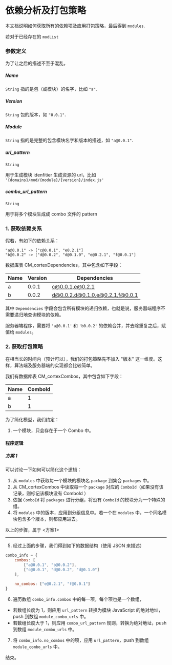 # 依赖分析及打包策略

本文档说明如何获取所有的依赖项及应用打包策略，最后得到 `modules`.

若对于已经存在的 `modList`

### 参数定义

为了让之后的描述不至于混乱，

##### Name
`String` 指的是包（或模块）的名字，比如 `"a"`.

##### Version
`String` 包的版本，如 `"0.0.1"`.

##### Module
`String` 指的是完整的包含模块名字和版本的描述，如 `"a@0.0.1"`.

##### url_pattern
`String`

用于生成模块 idenfitier 生成资源的 url，比如
`'{domains}/mod/{module}/{version}/index.js'`

##### combo_url_pattern
`String`

用于将多个模块生成成 combo 文件的 pattern

### 1. 获取依赖关系

假若，有如下的依赖关系：

    "a@0.0.1" -> ["c@0.0.1", "e0.2.1"]
    "b@0.0.2" -> ["d@0.0.2", "d@0.1.0", "e@0.2.1", "f@0.0.1"]

数据库表 CM_cortexDependencies，其中包含如下字段：

| Name    | Version | Dependencies                    |
| ------- | ------- | ------------------------------- |
| a       | 0.0.1   | c@0.0.1,e@0.2.1                 |
| b       | 0.0.2   | d@0.0.2,d@0.1.0,e@0.2.1,f@0.0.1 |

其中 `Dependencies` 字段会包含所有模块的递归依赖，也就是说，服务器端程序不需要递归地查询模块的依赖。

服务器端程序，需要将 `'a@0.0.1'` 和 `'b0.0.2'` 的依赖合并，并去除重复之后，赋值给 `modules`。 

### 2. 获取打包策略

在相当长的时间内（预计可以），我们的打包策略先不加入 "版本" 这一维度。这样，算法端及服务器端的实现都会比较简单。

我们有数据库表 CM_cortexCombos，其中包含如下字段：

| Name    | ComboId |
| ------- | ------- |
| a       | 1       | 
| b       | 1       |

为了简化模型，我们约定：

1. 一个模块，只会存在于一个 Combo 中。

#### 程序逻辑

##### 方案 1

可以讨论一下如何可以简化这个逻辑：

1. 从 `modules` 中获取每一个模块的模块名 `package` 到集合 `packages` 中。
2. 从 CM_cortexCombos 中读取每一个 `package` 对应的 `ComboId`（如果没有该记录，则标记该模块没有 ComboId ）
3. 依据 `ComboId` 将 `packages` 进行分组，将没有 `ComboId` 的模块分为一个特殊的组。
4. 将 `modules` 中的版本，应用到分组信息中。若一个在 `modules` 中，一个同名模块包含多个版本，则都应用进去。

以上的步骤，属于 <方案1>
****

5. 经过上面的步骤，我们得到如下的数据结构（使用 JSON 来描述）

```js
combo_info = {
	combos: [
		["a@0.0.1", "b@0.0.2"],
		["c@0.0.1", "d@0.0.2", "d@0.1.0"]
	],
	
	no_combos: ["e@0.2.1", "f@0.0.1"]
}
```



6. 遍历数组 `combo_info.combos` 中的每一项，每个项也是一个数组，

- 若数组长度为 1，则应用 `url_pattern` 转换为模块 JavaScript 的绝对地址，push 到数组 `module_combo_urls` 中。
- 若数组长度大于 1，则应用 `combo_url_pattern` 规则，转换为绝对地址，push 到数组 `module_combo_urls` 中。

7. 将 `combo_info.no_combos` 中的项，应用 `url_pattern`，push 到数组 `module_combo_urls` 中。

结束。








